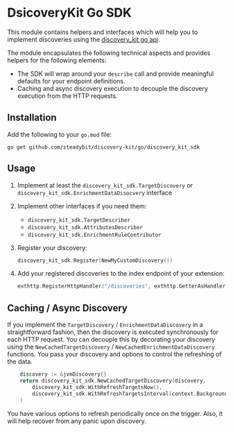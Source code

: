 # DsicoveryKit Go SDK

This module contains helpers and interfaces which will help you to implement discoveries using
the [discovery_kit go api](https://github.com/steadybit/discovery-kit/tree/main/go/discovery_kit_api).

The module encapsulates the following technical aspects and provides helpers for the following elements:

- The SDK will wrap around your `describe` call and provide meaningful defaults for your endpoint definitions.
- Caching and async discovery execution to decouple the discovery execution from the HTTP requests. 

## Installation

Add the following to your `go.mod` file:

```
go get github.com/steadybit/discovery-kit/go/discovery_kit_sdk
```

## Usage

1. Implement at least the `discovery_kit_sdk.TargetDiscovery` or `discovery_kit_sdk.EnrichmentDataDisocvery` interface

2. Implement other interfaces if you need them:
    - `discovery_kit_sdk.TargetDescriber`
    - `discovery_kit_sdk.AttributesDescriber`
    - `discovery_kit_sdk.EnrichmentRuleContributor`

3. Register your discovery:
   ```go
   discovery_kit_sdk.Register(NewMyCustomDiscovery())
   ```

4. Add your registered discoveries to the index endpoint of your extension:
   ```go
   exthttp.RegisterHttpHandler("/discoveries", exthttp.GetterAsHandler(discovery_kit_sdk.GetDiscoveryList))
   ```

## Caching / Async Discovery

If you implement the `TargetDiscovery` / `EnrichmentDataDiscovery` in a straightforward fashion, then the discovery is executed synchronously for each HTTP request.
You can decouple this by decorating your discovery using the `NewCachedTargetDiscovery` / `NewCachedEnrichmentDataDiscovery` functions. You pass your discovery and options to control the refreshing of the data.

```go
	discovery := &jvmDiscovery{}
	return discovery_kit_sdk.NewCachedTargetDiscovery(discovery,
		discovery_kit_sdk.WithRefreshTargetsNow(),
		discovery_kit_sdk.WithRefreshTargetsInterval(context.Background(), 30*time.Second),
	)
```

You have various options to refresh periodically once on the trigger. Also, it will help recover from any panic upon discovery.



